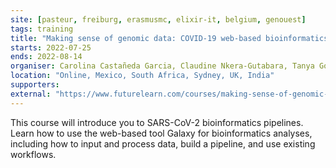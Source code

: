 ```yaml
---
site: [pasteur, freiburg, erasmusmc, elixir-it, belgium, genouest]
tags: training
title: "Making sense of genomic data: COVID-19 web-based bioinformatics"
starts: 2022-07-25
ends: 2022-08-14
organiser: Carolina Castañeda Garcia, Claudine Nkera-Gutabara, Tanya Golubchik, Tracey Calvert-Joshua, Varun Shamanna
location: "Online, Mexico, South Africa, Sydney, UK, India"
supporters: 
external: "https://www.futurelearn.com/courses/making-sense-of-genomic-data-covid-19-web-based-bioinformatics"
---
```


This course will introduce you to SARS-CoV-2 bioinformatics pipelines. Learn how to use the web-based tool Galaxy for bioinformatics analyses, including how to input and process data, build a pipeline, and use existing workflows. 

